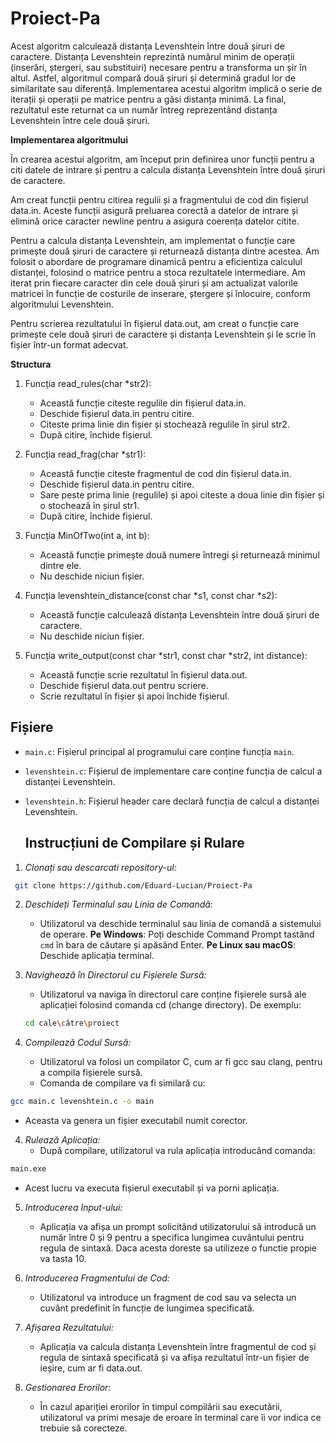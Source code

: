 # Proiect-Pa

  Acest algoritm calculează distanța Levenshtein între două șiruri de caractere. Distanța Levenshtein reprezintă numărul minim de operații (inserări, ștergeri, sau substituiri) necesare pentru a transforma un șir în altul. Astfel, algoritmul compară două șiruri și determină gradul lor de similaritate sau diferență. Implementarea acestui algoritm implică o serie de iterații și operații pe matrice pentru a găsi distanța minimă. La final, rezultatul este returnat ca un număr întreg reprezentând distanța Levenshtein între cele două șiruri.

**Implementarea algoritmului**

În crearea acestui algoritm, am început prin definirea unor funcții pentru a citi datele de intrare și pentru a calcula distanța Levenshtein între două șiruri de caractere.

Am creat funcții pentru citirea regulii și a fragmentului de cod din fișierul data.in. Aceste funcții asigură preluarea corectă a datelor de intrare și elimină orice caracter newline pentru a asigura coerența datelor citite.

Pentru a calcula distanța Levenshtein, am implementat o funcție care primește două șiruri de caractere și returnează distanța dintre acestea. Am folosit o abordare de programare dinamică pentru a eficientiza calculul distanței, folosind o matrice pentru a stoca rezultatele intermediare. Am iterat prin fiecare caracter din cele două șiruri și am actualizat valorile matricei în funcție de costurile de inserare, ștergere și înlocuire, conform algoritmului Levenshtein.

Pentru scrierea rezultatului în fișierul data.out, am creat o funcție care primește cele două șiruri de caractere și distanța Levenshtein și le scrie în fișier într-un format adecvat.

**Structura**

1. Funcția read_rules(char *str2):
   - Această funcție citeste regulile din fișierul data.in.
   - Deschide fișierul data.in pentru citire.
   - Citeste prima linie din fișier și stochează regulile în șirul str2.
   - După citire, închide fișierul.

2. Funcția read_frag(char *str1):
   - Această funcție citeste fragmentul de cod din fișierul data.in.
   - Deschide fișierul data.in pentru citire.
   - Sare peste prima linie (regulile) și apoi citeste a doua linie din fișier și o stochează în șirul str1.
   - După citire, închide fișierul.

3. Funcția MinOfTwo(int a, int b):
   - Această funcție primește două numere întregi și returnează minimul dintre ele.
   - Nu deschide niciun fișier.

4. Funcția levenshtein_distance(const char *s1, const char *s2):
   - Această funcție calculează distanța Levenshtein între două șiruri de caractere.
   - Nu deschide niciun fișier.

5. Funcția write_output(const char *str1, const char *str2, int distance):
   - Această funcție scrie rezultatul în fișierul data.out.
   - Deschide fișierul data.out pentru scriere.
   - Scrie rezultatul în fișier și apoi închide fișierul.

## Fișiere

- `main.c`: Fișierul principal al programului care conține funcția `main`.
- `levenshtein.c`: Fișierul de implementare care conține funcția de calcul a distanței Levenshtein.
- `levenshtein.h`: Fișierul header care declară funcția de calcul a distanței Levenshtein.

  ## Instrucțiuni de Compilare și Rulare

1. *Clonați sau descarcati repository-ul:*
   
```sh
 git clone https://github.com/Eduard-Lucian/Proiect-Pa
```

2. *Deschideți Terminalul sau Linia de Comandă:*
   - Utilizatorul va deschide terminalul sau linia de comandă a sistemului de operare.
     **Pe Windows**: Poți deschide Command Prompt tastând `cmd` în bara de căutare și apăsând Enter.
     **Pe Linux sau macOS**: Deschide aplicația terminal.
     
3. *Navighează în Directorul cu Fișierele Sursă:*
   - Utilizatorul va naviga în directorul care conține fișierele sursă ale aplicației folosind comanda cd (change directory).
De exemplu:
   ```sh
   cd cale\către\proiect
	```

4. *Compilează Codul Sursă:*
   - Utilizatorul va folosi un compilator C, cum ar fi gcc sau clang, pentru a compila fișierele sursă.
   - Comanda de compilare va fi similară cu:
     
```sh
gcc main.c levenshtein.c -o main
```

   - Aceasta va genera un fișier executabil numit corector.

4. *Rulează Aplicația:*
   - După compilare, utilizatorul va rula aplicația introducând comanda:
     
```sh
main.exe
```
     
   - Acest lucru va executa fișierul executabil și va porni aplicația.

5. *Introducerea Input-ului:*
   - Aplicația va afișa un prompt solicitând utilizatorului să introducă un număr între 0 și 9 pentru a specifica lungimea cuvântului pentru regula de sintaxă. Daca acesta doreste sa utilizeze o functie propie va tasta 10.

6. *Introducerea Fragmentului de Cod:*
   - Utilizatorul va introduce un fragment de cod sau va selecta un cuvânt predefinit în funcție de lungimea specificată.

7. *Afișarea Rezultatului:*
   - Aplicația va calcula distanța Levenshtein între fragmentul de cod și regula de sintaxă specificată și va afișa rezultatul într-un fișier de ieșire, cum ar fi data.out.

8. *Gestionarea Erorilor:*
   - În cazul apariției erorilor în timpul compilării sau executării, utilizatorul va primi mesaje de eroare în terminal care îi vor indica ce trebuie să corecteze.

